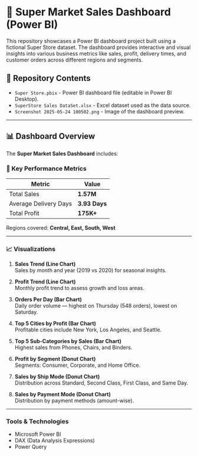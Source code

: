 # 🛒 Super Market Sales Dashboard (Power BI)

This repository showcases a Power BI dashboard project built using a fictional Super Store dataset. The dashboard provides interactive and visual insights into various business metrics like sales, profit, delivery times, and customer orders across different regions and segments.

## 📁 Repository Contents

- `Super Store.pbix` - Power BI dashboard file (editable in Power BI Desktop).
- `SuperStore Sales DataSet.xlsx` - Excel dataset used as the data source.
- `Screenshot 2025-05-24 100502.png` - Image of the dashboard preview.

---

## 📊 Dashboard Overview

The **Super Market Sales Dashboard** includes:

### 🔹 Key Performance Metrics

| Metric                | Value       |
|-----------------------|-------------|
| Total Sales           | **1.57M**   |
| Average Delivery Days | **3.93 Days** |
| Total Profit          | **175K+**   |

Regions covered: **Central, East, South, West**

---

### 📈 Visualizations

1. **Sales Trend (Line Chart)**  
   Sales by month and year (2019 vs 2020) for seasonal insights.

2. **Profit Trend (Line Chart)**  
   Monthly profit trend to assess growth and loss areas.

3. **Orders Per Day (Bar Chart)**  
   Daily order volume — highest on Thursday (548 orders), lowest on Saturday.

4. **Top 5 Cities by Profit (Bar Chart)**  
   Profitable cities include New York, Los Angeles, and Seattle.

5. **Top 5 Sub-Categories by Sales (Bar Chart)**  
   Highest sales from Phones, Chairs, and Binders.

6. **Profit by Segment (Donut Chart)**  
   Segments: Consumer, Corporate, and Home Office.

7. **Sales by Ship Mode (Donut Chart)**  
   Distribution across Standard, Second Class, First Class, and Same Day.

8. **Sales by Payment Mode (Donut Chart)**  
   Distribution by payment methods (amount-wise).

---

### Tools & Technologies
- Microsoft Power BI
- DAX (Data Analysis Expressions)
- Power Query


